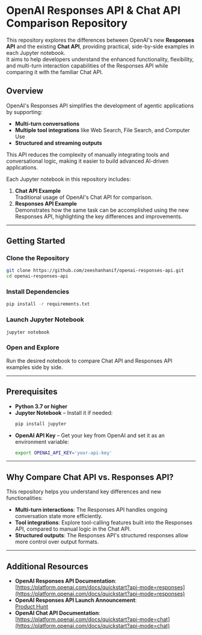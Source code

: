 # OpenAI Responses API & Chat API Comparison Repository

This repository explores the differences between OpenAI's new **Responses API** and the existing **Chat API**, providing practical, side-by-side examples in each Jupyter notebook.  
It aims to help developers understand the enhanced functionality, flexibility, and multi-turn interaction capabilities of the Responses API while comparing it with the familiar Chat API.

## Overview

OpenAI's Responses API simplifies the development of agentic applications by supporting:
- **Multi-turn conversations**  
- **Multiple tool integrations** like Web Search, File Search, and Computer Use  
- **Structured and streaming outputs**  

This API reduces the complexity of manually integrating tools and conversational logic, making it easier to build advanced AI-driven applications.

Each Jupyter notebook in this repository includes:
1. **Chat API Example**  
   Traditional usage of OpenAI's Chat API for comparison.
2. **Responses API Example**  
   Demonstrates how the same task can be accomplished using the new Responses API, highlighting the key differences and improvements.

---

## Getting Started

### Clone the Repository  
```bash
git clone https://github.com/zeeshanhanif/openai-responses-api.git
cd openai-responses-api
```

### Install Dependencies  
```bash
pip install -r requirements.txt
```

### Launch Jupyter Notebook  
```bash
jupyter notebook
```

### Open and Explore  
Run the desired notebook to compare Chat API and Responses API examples side by side.

---

## Prerequisites

- **Python 3.7 or higher**  
- **Jupyter Notebook** – Install it if needed:  
  ```bash
  pip install jupyter
  ```
- **OpenAI API Key** – Get your key from OpenAI and set it as an environment variable:  
  ```bash
  export OPENAI_API_KEY='your-api-key'
  ```

---

## Why Compare Chat API vs. Responses API?

This repository helps you understand key differences and new functionalities:
- **Multi-turn interactions**: The Responses API handles ongoing conversation state more efficiently.  
- **Tool integrations**: Explore tool-calling features built into the Responses API, compared to manual logic in the Chat API.  
- **Structured outputs**: The Responses API's structured responses allow more control over output formats.  

---

## Additional Resources

- **OpenAI Responses API Documentation**:  
  [https://platform.openai.com/docs/quickstart?api-mode=responses](https://platform.openai.com/docs/quickstart?api-mode=responses)  
- **OpenAI Responses API Launch Announcement**:  
  [Product Hunt](https://www.producthunt.com/posts/openai-responses-api-and-agents-sdk)
- **OpenAI Chat API Documentation**:  
  [https://platform.openai.com/docs/quickstart?api-mode=chat](https://platform.openai.com/docs/quickstart?api-mode=chat)



